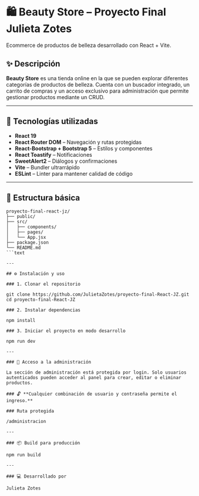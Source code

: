 # 🛍️ Beauty Store – Proyecto Final Julieta Zotes

Ecommerce de productos de belleza desarrollado con React + Vite.

## ✨ Descripción

**Beauty Store** es una tienda online en la que se pueden explorar diferentes categorías de productos de belleza. Cuenta con un buscador integrado, un carrito de compras y un acceso exclusivo para administración que permite gestionar productos mediante un CRUD.

---

## 🚀 Tecnologías utilizadas

- **React 19**
- **React Router DOM** – Navegación y rutas protegidas
- **React-Bootstrap + Bootstrap 5** – Estilos y componentes
- **React Toastify** – Notificaciones
- **SweetAlert2** – Diálogos y confirmaciones
- **Vite** – Bundler ultrarrápido
- **ESLint** – Linter para mantener calidad de código

---

## 📁 Estructura básica

```text
proyecto-final-react-jz/
├── public/
├── src/
│   ├── components/
│   ├── pages/
│   └── App.jsx
├── package.json
└── README.md
```text

---

## ⚙️ Instalación y uso

### 1. Clonar el repositorio

git clone https://github.com/JulietaZotes/proyecto-final-React-JZ.git
cd proyecto-final-React-JZ

### 2. Instalar dependencias

npm install

### 3. Iniciar el proyecto en modo desarrollo

npm run dev

---

### 🔐 Acceso a la administración

La sección de administración está protegida por login. Solo usuarios autenticados pueden acceder al panel para crear, editar o eliminar productos.

### 🔓 **Cualquier combinación de usuario y contraseña permite el ingreso.**

### Ruta protegida

/administracion

---

### 📦 Build para producción

npm run build

---

### 💻 Desarrollado por

Julieta Zotes